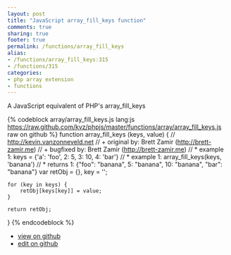 ```yaml
---
layout: post
title: "JavaScript array_fill_keys function"
comments: true
sharing: true
footer: true
permalink: /functions/array_fill_keys
alias:
- /functions/array_fill_keys:315
- /functions/315
categories:
- php array extension
- functions
---
```

A JavaScript equivalent of PHP's array_fill_keys

<!-- more -->

{% codeblock array/array_fill_keys.js lang:js https://raw.github.com/kvz/phpjs/master/functions/array/array_fill_keys.js raw on github %}
function array_fill_keys (keys, value) {
    // http://kevin.vanzonneveld.net
    // +   original by: Brett Zamir (http://brett-zamir.me)
    // +   bugfixed by: Brett Zamir (http://brett-zamir.me)
    // *     example 1: keys = {'a': 'foo', 2: 5, 3: 10, 4: 'bar'}
    // *     example 1: array_fill_keys(keys, 'banana')
    // *     returns 1: {"foo": "banana", 5: "banana", 10: "banana", "bar": "banana"}
    var retObj = {},
        key = '';

    for (key in keys) {
        retObj[keys[key]] = value;
    }

    return retObj;
}
{% endcodeblock %}

 - [view on github](https://github.com/kvz/phpjs/blob/master/functions/array/array_fill_keys.js)
 - [edit on github](https://github.com/kvz/phpjs/edit/master/functions/array/array_fill_keys.js)

